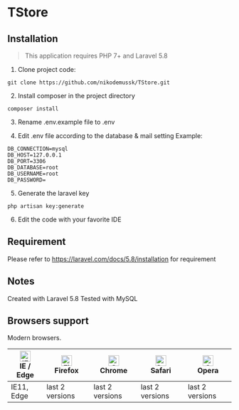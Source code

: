 # TStore
## 

## Installation
>This application requires PHP 7+ and Laravel 5.8

1. Clone project code:
```
git clone https://github.com/nikodemussk/TStore.git
```

2. Install composer in the project directory
```
composer install
```
3. Rename .env.example file to .env

4. Edit .env file according to the database & mail setting
Example:
```
DB_CONNECTION=mysql
DB_HOST=127.0.0.1
DB_PORT=3306
DB_DATABASE=root
DB_USERNAME=root
DB_PASSWORD=
```

5. Generate the laravel key
```
php artisan key:generate
```

6. Edit the code with your favorite IDE

## Requirement
Please refer to https://laravel.com/docs/5.8/installation for requirement

## Notes
Created with Laravel 5.8
Tested with MySQL

## Browsers support

Modern browsers.

| [<img src="https://raw.githubusercontent.com/alrra/browser-logos/master/src/edge/edge_48x48.png" alt="IE / Edge" width="24px" height="24px" />](http://godban.github.io/browsers-support-badges/)</br>IE / Edge | [<img src="https://raw.githubusercontent.com/alrra/browser-logos/master/src/firefox/firefox_48x48.png" alt="Firefox" width="24px" height="24px" />](http://godban.github.io/browsers-support-badges/)</br>Firefox | [<img src="https://raw.githubusercontent.com/alrra/browser-logos/master/src/chrome/chrome_48x48.png" alt="Chrome" width="24px" height="24px" />](http://godban.github.io/browsers-support-badges/)</br>Chrome | [<img src="https://raw.githubusercontent.com/alrra/browser-logos/master/src/safari/safari_48x48.png" alt="Safari" width="24px" height="24px" />](http://godban.github.io/browsers-support-badges/)</br>Safari | [<img src="https://raw.githubusercontent.com/alrra/browser-logos/master/src/opera/opera_48x48.png" alt="Opera" width="24px" height="24px" />](http://godban.github.io/browsers-support-badges/)</br>Opera |
| --------- | --------- | --------- | --------- | --------- | 
|IE11, Edge| last 2 versions| last 2 versions| last 2 versions| last 2 versions

